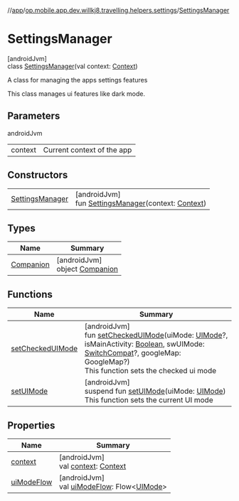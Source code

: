 //[app](../../../index.md)/[op.mobile.app.dev.willkj8.travelling.helpers.settings](../index.md)/[SettingsManager](index.md)

# SettingsManager

[androidJvm]\
class [SettingsManager](index.md)(val context: [Context](https://developer.android.com/reference/kotlin/android/content/Context.html))

A class for managing the apps settings features

This class manages ui features like dark mode.

## Parameters

androidJvm

| | |
|---|---|
| context | Current context of the app |

## Constructors

| | |
|---|---|
| [SettingsManager](-settings-manager.md) | [androidJvm]<br>fun [SettingsManager](-settings-manager.md)(context: [Context](https://developer.android.com/reference/kotlin/android/content/Context.html)) |

## Types

| Name | Summary |
|---|---|
| [Companion](-companion/index.md) | [androidJvm]<br>object [Companion](-companion/index.md) |

## Functions

| Name | Summary |
|---|---|
| [setCheckedUIMode](set-checked-u-i-mode.md) | [androidJvm]<br>fun [setCheckedUIMode](set-checked-u-i-mode.md)(uiMode: [UIMode](../-u-i-mode/index.md)?, isMainActivity: [Boolean](https://kotlinlang.org/api/latest/jvm/stdlib/kotlin/-boolean/index.html), swUIMode: [SwitchCompat](https://developer.android.com/reference/kotlin/androidx/appcompat/widget/SwitchCompat.html)?, googleMap: GoogleMap?)<br>This function sets the checked ui mode |
| [setUIMode](set-u-i-mode.md) | [androidJvm]<br>suspend fun [setUIMode](set-u-i-mode.md)(uiMode: [UIMode](../-u-i-mode/index.md))<br>This function sets the current UI mode |

## Properties

| Name | Summary |
|---|---|
| [context](context.md) | [androidJvm]<br>val [context](context.md): [Context](https://developer.android.com/reference/kotlin/android/content/Context.html) |
| [uiModeFlow](ui-mode-flow.md) | [androidJvm]<br>val [uiModeFlow](ui-mode-flow.md): Flow&lt;[UIMode](../-u-i-mode/index.md)&gt; |
